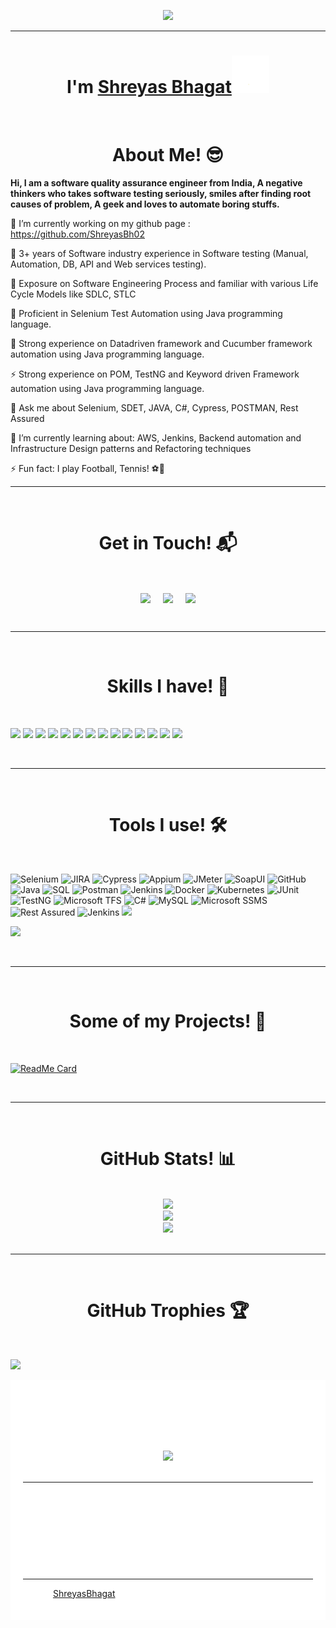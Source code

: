 <p align="center">
  <img src="https://miro.medium.com/max/2048/1*OohqW5DGh9CQS4hLY5FXzA.png" height="230"/>
</p>
<hr>
<h1 align="center">I'm <a href="https://github.com/ShreyasBh02">Shreyas Bhagat<a><img src="https://github.com/Kathryn-Jie/Kathryn-Jie/blob/main/wave.gif" width="60px"/></h1>
<Br>
<h1 align="center">About Me! 😎</h1>

**Hi, I am a software quality assurance engineer from India, A negative thinkers who takes software testing seriously, smiles after finding root causes of problem, A geek and loves to automate boring stuffs.**


🔭 I’m currently working on my github page : https://github.com/ShreyasBh02

🔭 3+ years of Software industry experience in Software testing (Manual, Automation, DB, API and Web services testing).

🌱 Exposure on Software Engineering Process and familiar with various Life Cycle Models like SDLC, STLC

👯 Proficient in Selenium Test Automation using Java programming language.

🥅 Strong experience on Datadriven framework and Cucumber framework automation using Java programming language.

⚡ Strong experience on POM, TestNG and Keyword driven Framework automation using Java programming language.

💬 Ask me about Selenium, SDET, JAVA, C#, Cypress, POSTMAN, Rest Assured

🌱 I’m currently learning about:
    AWS, Jenkins, Backend automation and Infrastructure Design patterns and Refactoring techniques

⚡  Fun fact: I play Football, Tennis! ⚽🎾
  
<hr>
<Br>
<h1 align="center">Get in Touch! 📬</h1>
<Br>
<p align="center">
<a href="https://www.linkedin.com/in/shreyas-bhagat-63b994155/" target="blank"><img align="center" src="https://img.shields.io/badge/Shreyas Bhagat-0077B5?style=for-the-badge&logo=linkedin&logoColor=white" /></a> &nbsp;&nbsp;&nbsp;  <a href="mailto:shreyasbhagat98@gmail.com" target="blank"><img align="center" src="https://img.shields.io/badge/Shreyas Bhagat-D14836?style=for-the-badge&logo=gmail&logoColor=white" /></a>    &nbsp;&nbsp;&nbsp;       <a href="https://github.com/ShreyasBh02" target="blank"><img align="center" src="https://img.shields.io/badge/Shreyas-100000?style=for-the-badge&logo=github&logoColor=white" /></a>
</p>
  
<Br>
<hr>
<Br>
<h1 align="center">Skills I have! 🧩</h1>
<Br>


![](https://img.shields.io/badge/%20Automation%20Testing-brightgreen?style=for-the-badge) ![](https://img.shields.io/badge/Manual%20Testing-blue?style=for-the-badge) ![](https://img.shields.io/badge/API%20Testing-red?style=for-the-badge) ![](https://img.shields.io/badge/Web%20Services%20Testing-orange?style=for-the-badge)  ![](https://img.shields.io/badge/Database%20Testing-yellow?style=for-the-badge)  ![](https://img.shields.io/badge/Performance%20Testing-lightgrey?style=for-the-badge) ![](https://img.shields.io/badge/Load%20Testing-lightblue?style=for-the-badge)  ![](https://img.shields.io/badge/Functional%20Testing-brightgreen?style=for-the-badge) ![](https://img.shields.io/badge/Regression%20Testing-blue?style=for-the-badge)  ![](https://img.shields.io/badge/Smoke%20Testing-red?style=for-the-badge)  ![](https://img.shields.io/badge/Unit%20Testing-orange?style=for-the-badge)  ![](https://img.shields.io/badge/Integration%20Testing-yellow?style=for-the-badge) ![](https://img.shields.io/badge/Agile%20Testing-lightgrey?style=for-the-badge) ![](https://img.shields.io/badge/C%23-239120?style=for-the-badge&logo=csharp&logoColor=white)






  
<Br>
<hr>
<Br>
<h1 align="center">Tools I use! 🛠️</h1>
<Br>
 
![Selenium](https://img.shields.io/badge/Selenium-43B02A?style=for-the-badge&logo=selenium&logoColor=white) ![JIRA](https://img.shields.io/badge/JIRA-0052CC?style=for-the-badge&logo=jira&logoColor=white) ![Cypress](https://img.shields.io/badge/Cypress-17202C?style=for-the-badge&logo=cypress&logoColor=white) ![Appium](https://img.shields.io/badge/Appium-1A73E8?style=for-the-badge&logo=appium&logoColor=white) ![JMeter](https://img.shields.io/badge/JMeter-D22128?style=for-the-badge&logo=apache&logoColor=white)  ![SoapUI](https://img.shields.io/badge/SoapUI-6DB33F?style=for-the-badge&logo=soapui&logoColor=white) ![GitHub](https://img.shields.io/badge/GitHub-181717?style=for-the-badge&logo=github&logoColor=white) ![Java](https://img.shields.io/badge/Java-007396?style=for-the-badge&logo=java&logoColor=white) ![SQL](https://img.shields.io/badge/SQL-4479A1?style=for-the-badge&logo=postgresql&logoColor=white)  ![Postman](https://img.shields.io/badge/Postman-FF6C37?style=for-the-badge&logo=postman&logoColor=white) ![Jenkins](https://img.shields.io/badge/Jenkins-D24939?style=for-the-badge&logo=jenkins&logoColor=white) ![Docker](https://img.shields.io/badge/Docker-2496ED?style=for-the-badge&logo=docker&logoColor=white)  ![Kubernetes](https://img.shields.io/badge/Kubernetes-326CE5?style=for-the-badge&logo=kubernetes&logoColor=white) ![JUnit](https://img.shields.io/badge/JUnit-25A162?style=for-the-badge&logo=junit5&logoColor=white) ![TestNG](https://img.shields.io/badge/TestNG-FF5733?style=for-the-badge&logo=testng&logoColor=white) ![Microsoft TFS](https://img.shields.io/badge/Microsoft%20TFS-0078D7?style=for-the-badge&logo=azure-devops&logoColor=white) ![C#](https://img.shields.io/badge/C%23-239120?style=for-the-badge&logo=c-sharp&logoColor=white) ![MySQL](https://img.shields.io/badge/MySQL-4479A1?style=for-the-badge&logo=mysql&logoColor=white) ![Microsoft SSMS](https://img.shields.io/badge/Microsoft%20SSMS-CC2927?style=for-the-badge&logo=microsoft-sql-server&logoColor=white) ![Rest Assured](https://img.shields.io/badge/Rest%20Assured-lightblue?style=for-the-badge)  ![Jenkins](https://img.shields.io/badge/Jenkins-D24939?style=for-the-badge&logo=jenkins&logoColor=white) ![](https://img.shields.io/badge/Eclipse-2C2255?style=for-the-badge&logo=eclipse&logoColor=white) 

![](https://img.shields.io/badge/Visual_Studio-5C2D91?style=for-the-badge&logo=visual%20studio&logoColor=white)




<Br>
<hr>
<Br>
<h1 align="center">Some of my Projects! 🎨</h1>
<Br>
  
[![ReadMe Card](https://github-readme-stats.vercel.app/api/pin/?username=ShreyasBh02&repo=OpenCart-Manual-Project)](https://github.com/ShreyasBh02/OpenCart-Manual-Project)



<Br>
<hr>
<Br>
<h1 align="center">GitHub Stats! 📊</h1>
<Br>

<div align="center">
  <img src="https://github-readme-stats.vercel.app/api?username=ShreyasBh02&theme=radical&hide_border=false&include_all_commits=false&count_private=false" />
  <br/>
  <img src="https://github-readme-streak-stats.herokuapp.com/?user=ShreyasBh02&theme=radical&hide_border=false" />
  <br/>
  <img src="https://github-readme-stats.vercel.app/api/top-langs/?username=ShreyasBh02&theme=radical&hide_border=false&include_all_commits=false&count_private=false&layout=compact" />
</div>

<Br>
<hr>
<Br>
<h1 align="center">GitHub Trophies 🏆</h1>
<Br>

![](https://github-profile-trophy.vercel.app/?username=ShreyasBh02&theme=discord&no-frame=false&no-bg=false&margin-w=4)

<div style="background-color: #ffffff; color: #ffffff; padding: 20px;">
    <div align="center">
        <h1>My Motto 🔥</h1>
    </div>
   
   <div style="text-align: center;">
    <div style="display: inline-block;">
        <img src="https://readme-typing-svg.herokuapp.com?font=Soucre+Code+Pro&duration=1700&color=12263A&background=ffffff&multiline=true&width=650&height=220&lines=while(true);..+brain.init();..+if(+world.contains(open_source));....++s+%3D+open_source.login(ShreyasBh02);....+s.explore();....+s.learn();....+s.contribute()" style="max-width: 100%; height: auto;">
    </div>
</div>



  
<Br>
<hr>
<Br>
<h1 align="center">Thank You! 🤵 </h1>
<Br>

------
  
Credit: [ShreyasBhagat](https://github.com/ShreyasBh02)
Last Edited on: 22/06/2021
